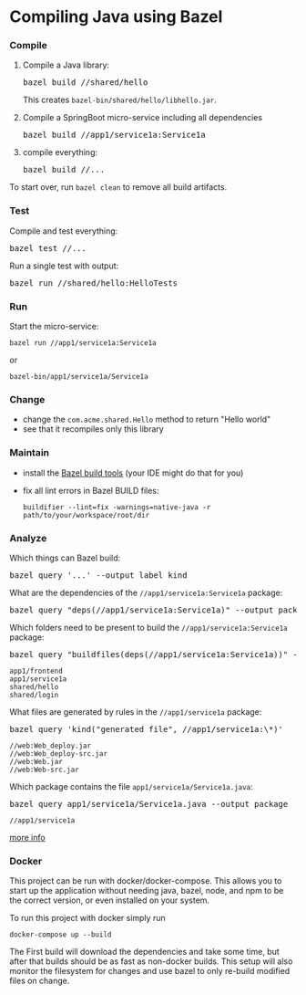 # Compiling Java using Bazel

### Compile

1. Compile a Java library:

   <pre textrun="run-console-command">
   bazel build //shared/hello
   </pre>

   This creates
   <code textrun="file-exists">bazel-bin/shared/hello/libhello.jar</code>.

2. Compile a SpringBoot micro-service including all dependencies

   <pre textrun="run-console-command">
   bazel build //app1/service1a:Service1a
   </pre>

3. compile everything:

   <pre textrun="run-console-command">
   bazel build //...
   </pre>

To start over, run `bazel clean` to remove all build artifacts.

### Test

Compile and test everything:

<pre textrun="run-console-command">
bazel test //...
</pre>

Run a single test with output:

<pre textrun="run-console-command">
bazel run //shared/hello:HelloTests
</pre>

### Run

Start the micro-service:

```
bazel run //app1/service1a:Service1a
```

or

```
bazel-bin/app1/service1a/Service1a
```

### Change

- change the `com.acme.shared.Hello` method to return "Hello world"
- see that it recompiles only this library

### Maintain

- install the [Bazel build tools](https://github.com/bazelbuild/buildtools)
  (your IDE might do that for you)
- fix all lint errors in Bazel BUILD files:

      buildifier --lint=fix -warnings=native-java -r path/to/your/workspace/root/dir

### Analyze

Which things can Bazel build:

<pre textrun="run-console-command">
bazel query '...' --output label_kind
</pre>

What are the dependencies of the `//app1/service1a:Service1a` package:

<pre textrun="run-console-command">
bazel query "deps(//app1/service1a:Service1a)" --output package
</pre>

Which folders need to be present to build the `//app1/service1a:Service1a`
package:

<pre textrun="run-console-command">
bazel query "buildfiles(deps(//app1/service1a:Service1a))" --output package
</pre>

```
app1/frontend
app1/service1a
shared/hello
shared/login
```

What files are generated by rules in the `//app1/service1a` package:

<pre textrun="run-console-command">
bazel query 'kind("generated file", //app1/service1a:\*)'
</pre>

```
//web:Web_deploy.jar
//web:Web_deploy-src.jar
//web:Web.jar
//web:Web-src.jar
```

Which package contains the file `app1/service1a/Service1a.java`:

<pre textrun="run-console-command">
bazel query app1/service1a/Service1a.java --output package
</pre>

```
//app1/service1a
```

[more info](https://docs.bazel.build/versions/master/query-how-to.html)

### Docker

This project can be run with docker/docker-compose. This allows you to start up
the application without needing java, bazel, node, and npm to be the correct
version, or even installed on your system.

To run this project with docker simply run

```
docker-compose up --build
```

The First build will download the dependencies and take some time, but after
that builds should be as fast as non-docker builds. This setup will also monitor
the filesystem for changes and use bazel to only re-build modified files on
change.
